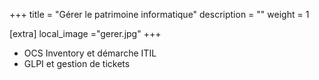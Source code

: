 +++
title = "Gérer le patrimoine informatique"
description = ""
weight = 1

[extra]
local_image ="gerer.jpg"
+++

- OCS Inventory et démarche ITIL
- GLPI et gestion de tickets

